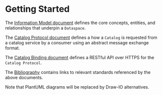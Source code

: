 # Getting Started

The [Information Model document](./model/information.model.md) defines the core concepts, entities, and relationships that underpin a `Dataspace`. 

The [Catalog Protocol document](./catalog/catalog.protocol.md) defines a how a `Catalog` is requested from a catalog service by a consumer using an abstract message exchange format.

The [Catalog Binding document](./catalog/catalog.binding.https.md) defines a RESTful API over HTTPS for the `Catalog Protocol`.

The [Bibliography](./notes/bibliography.md) contains links to relevant standards referenced by the above documents. 

Note that PlantUML diagrams will be replaced by Draw-IO alternatives. 


